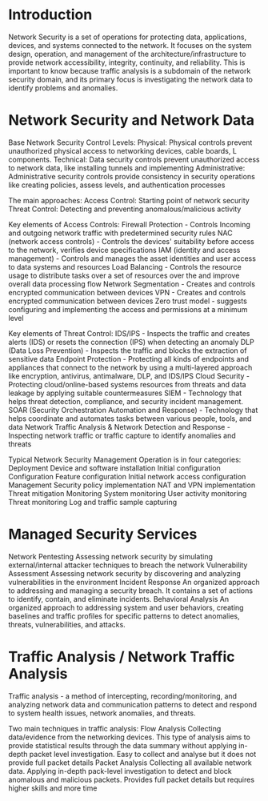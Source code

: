 
# Introduction

Network Security is a set of operations for protecting data, applications, devices, and systems connected to the network. It focuses on the system design, operation, and management of the architecture/infrastructure to provide network accessibility, integrity, continuity, and reliability. This is important to know because traffic analysis is a subdomain of the network security domain, and its primary focus is investigating the network data to identify problems and anomalies.

# Network Security and Network Data

Base Network Security Control Levels:
	Physical: Physical controls prevent unauthorized physical access to networking devices, cable boards, L components.
	Technical: Data security controls prevent unauthorized access to network data, like installing tunnels and implementing 
	Administrative: Administrative security controls provide consistency in security operations like creating policies, assess levels, and authentication processes 

The main approaches:
	Access Control: Starting point of network security
	Threat Control: Detecting and preventing anomalous/malicious activity

Key elements of Access Controls:
	Firewall Protection - Controls Incoming and outgoing network traffic with predetermined security rules
	NAC (network access controls) - Controls the devices' suitability before access to the network, verifies device specifications
	IAM (identity and access management) - Controls and manages the asset identities and user access to data systems and resources 
	Load Balancing - Controls the resource usage to distribute tasks over a set of resources over the and improve overall data processing flow
	Network Segmentation - Creates and controls encrypted communication between devices 
	VPN - Creates and controls encrypted communication between devices
	Zero trust model - suggests configuring and implementing the access and permissions at a minimum level

Key elements of Threat Control:
	IDS/IPS - Inspects the traffic and creates alerts (IDS) or resets the connection (IPS) when detecting an anomaly 
	DLP (Data Loss Prevention) - Inspects the traffic and blocks the extraction of sensitive data 
	Endpoint Protection - Protecting all kinds of endpoints and appliances that connect to the network by using a multi-layered approach like encryption, antivirus, antimalware, DLP, and IDS/IPS
	Cloud Security - Protecting cloud/online-based systems resources from threats and data leakage by applying suitable countermeasures 
	SIEM - Technology that helps threat detection, compliance, and security incident management.
	SOAR (Security Orchestration Automation and Response) - Technology that helps coordinate and automates tasks between various people, tools, and data
	Network Traffic Analysis & Network Detection and Response - Inspecting network traffic or traffic capture to identify anomalies and threats 

Typical Network Security Management Operation is in four categories: 
Deployment 
	Device and software installation
	Initial configuration 
Configuration
	Feature configuration
	Initial network access configuration
Management 
	Security policy implementation
	NAT and VPN implementation
	Threat mitigation
Monitoring
	System monitoring
	User activity monitoring
	Threat monitoring
	Log and traffic sample capturing 

# Managed Security Services

Network Pentesting
	Assessing network security by simulating external/internal attacker techniques to breach the network
Vulnerability Assessment
	Assessing network security by discovering and analyzing vulnerabilities in the environment
Incident Response 
	An organized approach to addressing and managing a security breach. It contains a set of actions to identify, contain, and eliminate incidents.
Behavioral Analysis 
	An organized approach to addressing system and user behaviors, creating baselines and traffic profiles for specific patterns to detect anomalies, threats, vulnerabilities, and attacks.

# Traffic Analysis / Network Traffic Analysis

Traffic analysis - a method of intercepting, recording/monitoring, and analyzing network data and communication patterns to detect and respond to system health issues, network anomalies, and threats.

Two main techniques in traffic analysis:
Flow Analysis 
	Collecting data/evidence from the networking devices. This type of analysis aims to provide statistical results through the data summary without applying in-depth packet level investigation. Easy to collect and analyse but it does not provide full packet details
Packet Analysis
	Collecting all available network data. Applying in-depth pack-level investigation to detect and block anomalous and malicious packets. Provides full packet details but requires higher skills and more time



